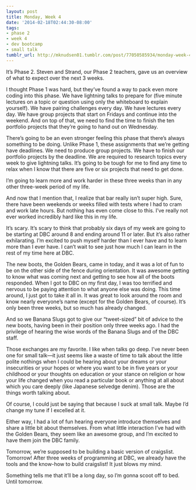 ```yaml
---
layout: post
title: Monday, Week 4
date: '2014-02-18T02:44:30-08:00'
tags:
- phase 2
- week 4
- dev bootcamp
- small talk
tumblr_url: http://mknudsen01.tumblr.com/post/77050585934/monday-week-4
---
```

It’s Phase 2. Steven and Strand, our Phase 2 teachers, gave us an overview of what to expect over the next 3 weeks.

I thought Phase 1 was hard, but they’ve found a way to pack even more coding into this phase. We have lightning talks to prepare for (five minute lectures on a topic or question using only the whiteboard to explain yourself). We have pairing challenges every day. We have lectures every day. We have group projects that start on Fridays and continue into the weekend. And on top of that, we need to find the time to finish the ten portfolio projects that they’re going to hand out on Wednesday.

There’s going to be an even stronger feeling this phase that there’s always something to be doing. Unlike Phase 1, these assignments that we’re getting have deadlines. We need to produce group projects. We have to finish our portfolio projects by the deadline. We are required to research topics every week to give lightning talks. It’s going to be tough for me to find any time to relax when I know that there are five or six projects that need to get done.

I’m going to learn more and work harder in these three weeks than in any other three-week period of my life.

And now that I mention that, I realize that bar really isn’t super high. Sure, there have been weekends or weeks filled with tests where I had to cram and work late hours. But nothing has even come close to this. I’ve really not ever worked incredibly hard like this in my life.

It’s scary. It’s scary to think that probably six days of my week are going to be starting at DBC around 8 and ending around 11 or later. But it’s also rather exhilarating. I’m excited to push myself harder than I ever have and to learn more than I ever have. I can’t wait to see just how much I can learn in the rest of my time here at DBC.

The new boots, the Golden Bears, came in today, and it was a lot of fun to be on the other side of the fence during orientation. It was awesome getting to know what was coming next and getting to see how all of the boots responded. When I got to DBC on my first day, I was too terrified and nervous to be paying attention to what anyone else was doing. This time around, I just got to take it all in. It was great to look around the room and know nearly everyone’s name (except for the Golden Bears, of course). It’s only been three weeks, but so much has already changed.

And so we Banana Slugs got to give our “tweet-sized” bit of advice to the new boots, having been in their position only three weeks ago. I had the privilege of hearing the wise words of the Banana Slugs and of the DBC staff.

Those exchanges are my favorite. I like when talks go deep. I’ve never been one for small talk—it just seems like a waste of time to talk about the little polite nothings when I could be hearing about your dreams or your insecurities or your hopes or where you want to be in five years or your childhood or your thoughts on education or your stance on religion or how your life changed when you read a particular book or anything at all about which you care deeply (like Japanese selvedge denim). Those are the things worth talking about.

Of course, I could just be saying that because I suck at small talk. Maybe I’d change my tune if I excelled at it.

Either way, I had a lot of fun hearing everyone introduce themselves and share a little bit about themselves. From what little interaction I’ve had with the Golden Bears, they seem like an awesome group, and I’m excited to have them join the DBC family.

Tomorrow, we’re supposed to be building a basic version of craigslist. Tomorrow! After three weeks of programming at DBC, we already have the tools and the know-how to build craigslist! It just blows my mind.

Something tells me that it’ll be a long day, so I’m gonna scoot off to bed. Until tomorrow.
